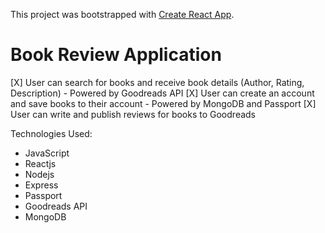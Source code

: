 This project was bootstrapped with [Create React App](https://github.com/facebook/create-react-app).

# Book Review Application
[X] User can search for books and receive book details (Author, Rating, Description) - Powered by Goodreads API
[X] User can create an account and save books to their account - Powered by MongoDB and Passport
[X] User can write and publish reviews for books to Goodreads

Technologies Used:
* JavaScript
* Reactjs
* Nodejs
* Express
* Passport
* Goodreads API
* MongoDB
